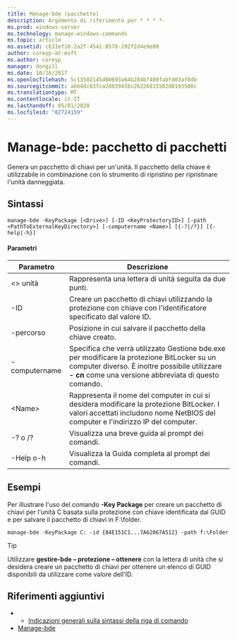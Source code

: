 ```yaml
---
title: Manage-bde (pacchetto)
description: Argomento di riferimento per * * * *-
ms.prod: windows-server
ms.technology: manage-windows-commands
ms.topic: article
ms.assetid: c631ef10-2a2f-4541-8578-292f2d4e9e80
author: coreyp-at-msft
ms.author: coreyp
manager: dongill
ms.date: 10/16/2017
ms.openlocfilehash: 5c13502145d80693a64b284bf480fabfd03af0db
ms.sourcegitcommit: ab64dc83fca28039416c26226815502d0193500c
ms.translationtype: MT
ms.contentlocale: it-IT
ms.lasthandoff: 05/01/2020
ms.locfileid: "82724159"
---
```

# <a name="manage-bde-keypackage"></a>Manage-bde: pacchetto di pacchetti



Genera un pacchetto di chiavi per un'unità. Il pacchetto della chiave è utilizzabile in combinazione con lo strumento di ripristino per ripristinare l'unità danneggiata.

## <a name="syntax"></a>Sintassi

```
manage-bde -KeyPackage [<Drive>] [-ID <KeyProtectoryID>] [-path <PathToExternalKeyDirectory>] [-computername <Name>] [{-?|/?}] [{-help|-h}]
```

#### <a name="parameters"></a>Parametri

|Parametro|Descrizione|
|---------|-----------|
|\<> unità|Rappresenta una lettera di unità seguita da due punti.|
|-ID|Creare un pacchetto di chiavi utilizzando la protezione con chiave con l'identificatore specificato dal valore ID.|
|-percorso|Posizione in cui salvare il pacchetto della chiave creato.|
|-computername|Specifica che verrà utilizzato Gestione bde.exe per modificare la protezione BitLocker su un computer diverso. È inoltre possibile utilizzare **- cn** come una versione abbreviata di questo comando.|
|\<Name>|Rappresenta il nome del computer in cui si desidera modificare la protezione BitLocker. I valori accettati includono nome NetBIOS del computer e l'indirizzo IP del computer.|
|-? o /?|Visualizza una breve guida al prompt dei comandi.|
|-Help o-h|Visualizza la Guida completa al prompt dei comandi.|

## <a name="examples"></a>Esempi

Per illustrare l'uso del comando **-Key Package** per creare un pacchetto di chiavi per l'unità C basata sulla protezione con chiave identificata dal GUID e per salvare il pacchetto di chiavi in F:\folder.
```
manage-bde -KeyPackage C: -id {84E151C1...7A62067A512} -path f:\Folder
```

> [!TIP]
> Utilizzare **gestire-bde – protezione – ottenere** con la lettera di unità che si desidera creare un pacchetto di chiavi per ottenere un elenco di GUID disponibili da utilizzare come valore dell'ID.

## <a name="additional-references"></a>Riferimenti aggiuntivi

-   - [Indicazioni generali sulla sintassi della riga di comando](command-line-syntax-key.md)
-   [Manage-bde](manage-bde.md)